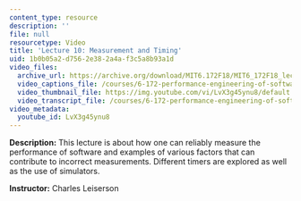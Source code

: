```yaml
---
content_type: resource
description: ''
file: null
resourcetype: Video
title: 'Lecture 10: Measurement and Timing'
uid: 1b0b05a2-d756-2e38-2a4a-f3c5a8b93a1d
video_files:
  archive_url: https://archive.org/download/MIT6.172F18/MIT6_172F18_lecture_10_300k.mp4
  video_captions_file: /courses/6-172-performance-engineering-of-software-systems-fall-2018/b4d91c14d5785abb902a8f12ddf3ac39_LvX3g45ynu8.vtt
  video_thumbnail_file: https://img.youtube.com/vi/LvX3g45ynu8/default.jpg
  video_transcript_file: /courses/6-172-performance-engineering-of-software-systems-fall-2018/faff65ad19daa1c45ff1491233e901ff_LvX3g45ynu8.pdf
video_metadata:
  youtube_id: LvX3g45ynu8
---
```


**Description:** This lecture is about how one can reliably measure the performance of software and examples of various factors that can contribute to incorrect measurements. Different timers are explored as well as the use of simulators.

**Instructor:** Charles Leiserson